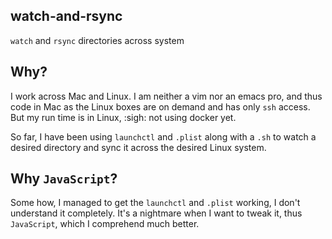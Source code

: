 watch-and-rsync
---

`watch` and `rsync` directories across system

## Why?

I work across Mac and Linux.
I am neither a vim nor an emacs pro, and thus code in Mac as the Linux boxes are on demand and has only `ssh` access.
But my run time is in Linux, :sigh: not using docker yet.

So far, I have been using `launchctl` and `.plist` along with a `.sh` to watch a desired directory and sync it across the desired Linux system.

## Why `JavaScript`?

Some how, I managed to get the `launchctl` and `.plist` working, I don't understand it completely.
It's a nightmare when I want to tweak it, thus `JavaScript`, which I comprehend much better.
